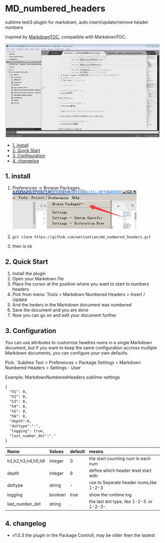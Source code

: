 # MD_numbered_headers

sublime text3 plugiin for markdown, auto insert/update/remove header numbers  

inspired by [MarkdownTOC](https://github.com/naokazuterada/MarkdownTOC), compatible with MarkdownTOC.


![screenshot](screenshot/1.gif)

<!-- MarkdownTOC -->

- [1. install](#1-install)
- [2. Quick Start](#2-quick-start)
- [3. Configuration](#3-configuration)
- [4. changelog](#4-changelog)

<!-- /MarkdownTOC -->


<a id="1-install"></a>
## 1. install

1. Preferences -> Browse Packages...  
![screenshot](screenshot/2.png)

1. `git clone https://github.com/weituotian/md_numbered_headers.git`

1. then is ok

<a id="2-quick-start"></a>
## 2. Quick Start

1. Install the plugin
1. Open your Markdown file
1. Place the cursor at the position where you want to start to numbers headers
1. Pick from menu: Tools > Markdown Numbered Headers > Insert / Update
1. And the heders in the Markdown document was numbered
1. Save the document and you are done
1. Now you can go on and edit your document further 

<a id="3-configuration"></a>
## 3. Configuration

You can use attributes to customize headres nums in a single Markdown document, but if you want to keep the same configuration accross multiple Markdown documents, you can configure your own defaults.

Pick: `Sublime Text > Preferences > Package Settings > Markdown Numbered Headers > Settings - User

Example: MarkdownNumberedHeaders.sublime-settings

```
{
  "h1": 0,
  "h2": 0,
  "h3": 0,
  "h4": 0,
  "h5": 0,
  "h6": 0,
  "depth":6,
  "dottype":"-",
  "logging": true,
  "last_number_dot":"."
}
```

| Name              | Values  | default | means                                    |
|:------------------|:--------|:--------|:-----------------------------------------|
| h1,h2,h3,h4,h5,h6 | integer | 0       | the start counting num in each num       |
| depth             | integer | 6       | define which header level start with     |
| dottype           | string  | -       | use to Separate header nums,like 1-2-3   |
| logging           | boolean | true    | show the runtime log                     |
| last_number_dot   | string  | .       | the last dot type, like 1-2-3. or 1-2-3- |

<a id="4-changelog"></a>
## 4. changelog
- v1.0.3 the plugin in the Package Controll, may be older then the lastest
